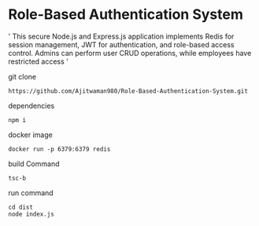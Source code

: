 # Role-Based Authentication System

' This secure Node.js and Express.js application implements Redis for session management, JWT for authentication, and role-based access control. Admins can perform user CRUD operations, while employees have restricted access '

git clone
```
https://github.com/Ajitwaman980/Role-Based-Authentication-System.git
```

dependencies 
```
npm i 
```
docker image
```
docker run -p 6379:6379 redis
```
build Command 
```
tsc-b
```
run command 
```
cd dist
node index.js
```
